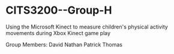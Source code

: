 CITS3200--Group-H
=================

Using the Microsoft Kinect to measure children's physical activity movements during Xbox Kinect game play

Group Members:
David Nathan
Patrick Thomas